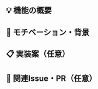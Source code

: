 ## 💡 機能の概要

<!-- 追加したい機能の内容を明確に説明してください -->

## 🎯 モチベーション・背景

<!-- なぜこの機能が必要なのか、どのような課題を解決するのか説明してください -->

## 📋 実装案（任意）

<!-- 実装方法に関するアイデアや提案があれば書いてください -->

## 📝 関連Issue・PR（任意）

<!-- 関連するIssueやPRがあればここに書いてください -->